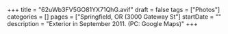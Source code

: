 +++
title = "62uWb3FV5GO81YX71QhG.avif"
draft = false
tags = ["Photos"]
categories = []
pages = ["Springfield, OR (3000 Gateway St"]
startDate = ""
description = "Exterior in September 2011. (PC: Google Maps)"
+++
